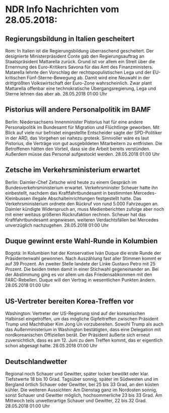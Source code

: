 # NDR Info Nachrichten vom 28.05.2018:


## Regierungsbildung in Italien gescheitert
Rom: In Italien ist die Regierungsbildung überraschend gescheitert. Der designierte Ministerpräsident Conte gab den Regierungsauftrag an Staatspräsident Mattarella zurück. Grund ist vor allem ein Streit über die Ernennung des Euro-Kritikers Savona für das Amt des Finanzministers. Matarella lehnte den Vorschlag der rechtspopulistischen Lega und der EU-kritischen Fünf-Sterne-Bewegung ab. Damit wird eine Neuwahl in der drittgrößten Volkswirtschaft der Euro-Zone wahrscheinlich. Zwar plant Mattarella offenbar eine technokratische Übergangsregierung, Lega und Sterne lehnen das aber ab. 28.05.2018 01:00 Uhr 

## Pistorius will andere Personalpolitik im BAMF
Berlin:	Niedersachsens Innenminister Pistorius hat für eine andere Personalpolitik im Bundesamt für Migration und Flüchtlinge geworben. Mit Blick auf viele nur befristet eingestellte Entscheider sagte der SPD-Politiker in der ARD, das Vorgehen sei nahezu grotesk. Sinnvoller wäre es laut Pistorius, die Verträge von gut ausgebildeten Mitarbeitern zu entfristen. Die Betroffenen hätten den Vorteil, dass sie die Arbeit bereits verstünden. Außerdem müsse das Personal aufgestockt werden. 28.05.2018 01:00 Uhr 

## Zetsche im Verkehrsministerium erwartet
Berlin:	Daimler-Chef Zetsche wird heute zu einem Gespräch im Bundesverkehrsministerium erwartet. Verkehrsminister Scheuer hatte ihn einbestellt, nachdem das Kraftfahrtbundesamt in bestimmten Mercedes-Kleinbussen illegale Abschalteinrichtungen festgestellt hatte. Das Verkehrsministerium ordnete den Rückruf von rund 5.000 Fahrzeugen an. Daimler kündigte Widerspruch an, muss Medienberichten zufolge aber noch mit einer weitaus größeren Rückrufaktion rechnen. Scheuer hat das Kraftfahrtbundesamt angewiesen, weiteren Verdachtsfällen bei Mercedes unverzüglich nachzugehen. 28.05.2018 01:00 Uhr 

## Duque gewinnt erste Wahl-Runde in Kolumbien
Bogotá: In Kolumbien hat der Konservative Iván Duque die erste Runde der Präsidentenwahl gewonnen. Nach Auszählung fast aller Stimmen kommt er auf 39 Prozent. An zweiter Stelle landete der Linke Gustavo Petro mit 25 Prozent. Die beiden treten damit in einer Stichwahl gegeneinander an. Bei der Abstimmung ging es vor allem um das Friedensabkommen mit den FARC-Rebellen. Duque will den Vertrag in wesentlichen Punkten ändern. 28.05.2018 01:00 Uhr 

## US-Vertreter bereiten Korea-Treffen vor
Washington:	Vertreter der US-Regierung sind auf der koreanischen Halbinsel eingetroffen, um das mögliche Gipfeltreffen zwischen Präsident Trump und Machthaber Kim Jong Un vorzubereiten. Sowohl Trump als auch das Außenministerium in Washington bestätigten, dass eine Delegation mit nordkoreanischen Offiziellen berät. Der Präsident äußerte sich erneut zuversichtlich, dass es am 12. Juni zu dem Treffen kommt, das er eigentlich schon abgesagt hatte. 28.05.2018 01:00 Uhr 

## Deutschlandwetter
Regional noch Schauer und Gewitter, später locker bewölkt oder klar. Tiefstwerte 18 bis 10 Grad. Tagsüber sonnig, später im Südwesten und im Bergland örtlich Schauer oder Gewitter, bei 25 bis 33 Grad, an den küsten kühler. Die weiteren Aussichten: Am Dienstag ganz im Nordosten sonnig, sonst Schauer und Gewitter möglich, hochsommerliche 23 bis 33 Grad. Am Mittwoch teils unwetterartige Schauer und Gewitter, 22 bis 32 Grad. 28.05.2018 01:00 Uhr 
